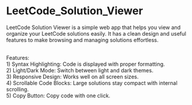 # LeetCode_Solution_Viewer

LeetCode Solution Viewer is a simple web app that helps you view and organize your LeetCode solutions easily. It has a clean design and useful features to make browsing and managing solutions effortless.

<br>
Features:<br>
1) Syntax Highlighting: Code is displayed with proper formatting.<br>
2) Light/Dark Mode: Switch between light and dark themes.<br>
3) Responsive Design: Works well on all screen sizes.<br>
4) Scrollable Code Blocks: Large solutions stay compact with internal scrolling.<br>
5) Copy Button: Copy code with one click.<br>
